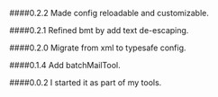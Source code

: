 ####0.2.2
Made config reloadable and customizable.

####0.2.1
Refined bmt by add text de-escaping.

####0.2.0
Migrate from xml to typesafe config.

####0.1.4
Add batchMailTool.

####0.0.2
I started it as part of my tools.